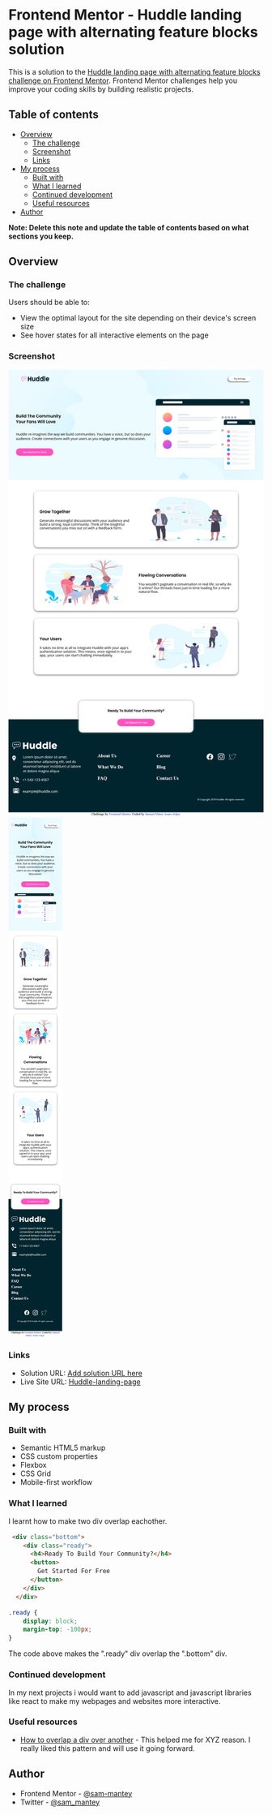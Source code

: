 # Frontend Mentor - Huddle landing page with alternating feature blocks solution

This is a solution to the [Huddle landing page with alternating feature blocks challenge on Frontend Mentor](https://www.frontendmentor.io/challenges/huddle-landing-page-with-alternating-feature-blocks-5ca5f5981e82137ec91a5100). Frontend Mentor challenges help you improve your coding skills by building realistic projects. 

## Table of contents

- [Overview](#overview)
  - [The challenge](#the-challenge)
  - [Screenshot](#screenshot)
  - [Links](#links)
- [My process](#my-process)
  - [Built with](#built-with)
  - [What I learned](#what-i-learned)
  - [Continued development](#continued-development)
  - [Useful resources](#useful-resources)
- [Author](#author)


**Note: Delete this note and update the table of contents based on what sections you keep.**

## Overview

### The challenge

Users should be able to:

- View the optimal layout for the site depending on their device's screen size
- See hover states for all interactive elements on the page

### Screenshot

![](./Screenshots/Desktop-view.png)
![](./Screenshots/Mobile-view.png)


### Links

- Solution URL: [Add solution URL here](https://your-solution-url.com)
- Live Site URL: [Huddle-landing-page](https://sam-mantey.github.io/Huddle-Landing-Page/)

## My process

### Built with

- Semantic HTML5 markup
- CSS custom properties
- Flexbox
- CSS Grid
- Mobile-first workflow

### What I learned

I learnt how to make two div overlap eachother.
```html
 <div class="bottom">
    <div class="ready">
      <h4>Ready To Build Your Community?</h4>
      <button>
        Get Started For Free
      </button>
    </div>
  </div>
```
```css
.ready {
    display: block;
    margin-top: -100px;
}
```
The code above makes the ".ready" div overlap the ".bottom" div.


### Continued development

In my next projects i would want to add javascript and javascript libraries like react to make my webpages and websites more interactive.

### Useful resources

- [How to overlap a div over another](https://youtu.be/_HTL0XSMcRQ) - This helped me for XYZ reason. I really liked this pattern and will use it going forward.


## Author

- Frontend Mentor - [@sam-mantey](https://www.frontendmentor.io/profile/yourusername)
- Twitter - [@sam_mantey](https://www.twitter.com/yourusername)
